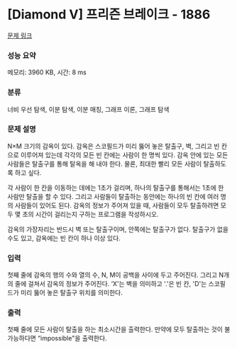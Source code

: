 # [Diamond V] 프리즌 브레이크 - 1886 

[문제 링크](https://www.acmicpc.net/problem/1886) 

### 성능 요약

메모리: 3960 KB, 시간: 8 ms

### 분류

너비 우선 탐색, 이분 탐색, 이분 매칭, 그래프 이론, 그래프 탐색

### 문제 설명

<p>N×M 크기의 감옥이 있다. 감옥은 스코필드가 미리 뚫어 놓은 탈출구, 벽, 그리고 빈 칸으로 이루어져 있는데 각각의 모든 빈 칸에는 사람이 한 명씩 있다. 감옥 안에 있는 모든 사람들은 탈출구를 통해 탈옥을 해 내야 한다. 물론, 최대한 빨리 모든 사람이 탈출하도록 하고 싶다.</p>

<p>각 사람이 한 칸을 이동하는 데에는 1초가 걸리며, 하나의 탈출구를 통해서는 1초에 한 사람만 탈출을 할 수 있다. 그리고 사람들이 탈출하는 동안에는 하나의 빈 칸에 여러 명의 사람들이 있어도 된다. 감옥의 정보가 주어져 있을 때, 사람들이 모두 탈출하려면 모두 몇 초의 시간이 걸리는지 구하는 프로그램을 작성하시오.</p>

<p>감옥의 가장자리는 반드시 벽 또는 탈출구이며, 안쪽에는 탈출구가 없다. 탈출구가 없을 수도 있고, 감옥에는 빈 칸이 하나 이상 있다.</p>

### 입력 

 <p>첫째 줄에 감옥의 행의 수와 열의 수, N, M이 공백을 사이에 두고 주어진다. 그리고 N개의 줄에 걸쳐서 감옥의 정보가 주어진다. ‘X'는 벽을 의미하고 '.'은 빈 칸, 'D'는 스코필드가 미리 뚫어 놓은 탈출구 위치를 의미한다.</p>

### 출력 

 <p>첫째 줄에 모든 사람이 탈출을 하는 최소시간을 출력한다. 만약에 모두 탈출하는 것이 불가능하다면 “impossible"을 출력한다.</p>

